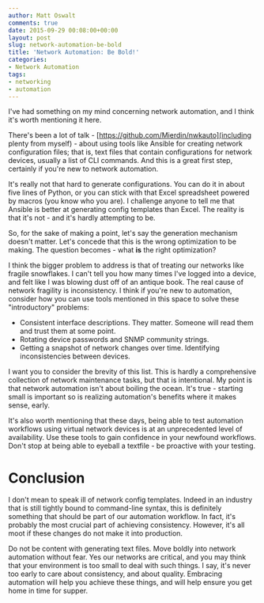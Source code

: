 ```yaml
---
author: Matt Oswalt
comments: true
date: 2015-09-29 00:08:00+00:00
layout: post
slug: network-automation-be-bold
title: 'Network Automation: Be Bold!'
categories:
- Network Automation
tags:
- networking
- automation
---
```


I've had something on my mind concerning network automation, and I think it's worth mentioning it here.

There's been a lot of talk - [https://github.com/Mierdin/nwkauto](including plenty from myself) - about using tools like Ansible for creating network configuration files; that is, text files that contain configurations for network devices, usually a list of CLI commands. And this is a great first step, certainly if you're new to network automation.

It's really not that hard to generate configurations. You can do it in about five lines of Python, or you can stick with that Excel spreadsheet powered by macros (you know who you are). I challenge anyone to tell me that Ansible is better at generating config templates than Excel. The reality is that it's not - and it's hardly attempting to be.

So, for the sake of making a point, let's say the generation mechanism doesn't matter. Let's concede that this is the wrong optimization to be making. The question becomes - what **is** the right optimization?

I think the bigger problem to address is that of treating our networks like fragile snowflakes. I can't tell you how many times I've logged into a device, and felt like I was blowing dust off of an antique book. The real cause of network fragility is inconsistency. I think if you're new to automation, consider how you can use tools mentioned in this space to solve these "introductory" problems:

- Consistent interface descriptions. They matter. Someone will read them and trust them at some point.
- Rotating device passwords and SNMP community strings.
- Getting a snapshot of network changes over time. Identifying inconsistencies between devices.

I want you to consider the brevity of this list. This is hardly a comprehensive collection of network maintenance tasks, but that is intentional. My point is that network automation isn't about boiling the ocean. It's true - starting small is important so is realizing automation's benefits where it makes sense, early.

It's also worth mentioning that these days, being able to test automation workflows using virtual network devices is at an unprecedented level of availability. Use these tools to gain confidence in your newfound workflows. Don't stop at being able to eyeball a textfile - be proactive with your testing.

# Conclusion

I don't mean to speak ill of network config templates. Indeed in an industry that is still tightly bound to command-line syntax, this is definitely something that should be part of our automation workflow. In fact, it's probably the most crucial part of achieving consistency. However, it's all moot if these changes do not make it into production.

Do not be content with generating text files. Move boldly into network automation without fear. Yes our networks are critical, and you may think that your environment is too small to deal with such things. I say, it's never too early to care about consistency, and about quality. Embracing automation will help you achieve these things, and will help ensure you get home in time for supper.
